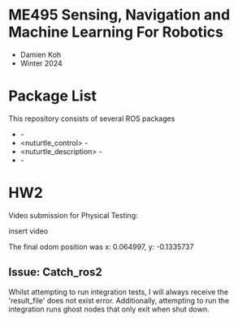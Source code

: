 # ME495 Sensing, Navigation and Machine Learning For Robotics
* Damien Koh
* Winter 2024

# Package List
This repository consists of several ROS packages
- <nusim> - <one sentence description>
- <nuturtle_control> - <one sentence description>
- <nuturtle_description> - <one sentence description>
- <turtlelib> - <one sentence description>

# HW2
Video submission for Physical Testing:

insert video

The final odom position was x: 0.064997, y: -0.1335737

## Issue: Catch_ros2
Whilst attempting to run integration tests, I will always receive the 'result_file' does not exist error.
Additionally, attempting to run the integration runs ghost nodes that only exit when shut down.